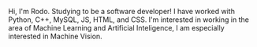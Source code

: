 Hi, I'm Rodo. Studying to be a software developer! I have worked with Python, C++, MySQL, JS, HTML, and CSS. I'm interested in working in the area of Machine Learning and Artificial Inteligence, I am especially interested in Machine Vision.

<!---
RodoBP/RodoBP is a ✨ special ✨ repository because its `README.md` (this file) appears on your GitHub profile.
You can click the Preview link to take a look at your changes.
--->

